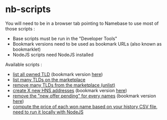 # nb-scripts

You will need to be in a browser tab pointing to Namebase to use most of those scripts :
- Base scripts must be run in the "Developer Tools"
- Bookmark versions need to be used as bookmark URLs (also known as bookmarklet)
- NodeJS scripts need NodeJS installed

Available scripts :
- [list all owned TLD](./list-tlds.js) (bookmark version [here](./list-tlds-fav.js))
- [list many TLDs on the marketplace](./bulk-market-listing.js)
- [remove many TLDs from the marketplace (unlist)](./bulk-market-unlisting.js)
- [create X new HNS addresses](./create-HNS-addresses.js) (bookmark version [here](./create-HNS-addresses-fav.js))
- [remove the "new offer pending" for every names](./view-all-offers.js) (bookmark version [here](./view-all-offers-fav.js))
- [compute the price of each won name based on your history CSV file, need to run it locally with NodeJS](./name-auction-prices.js)